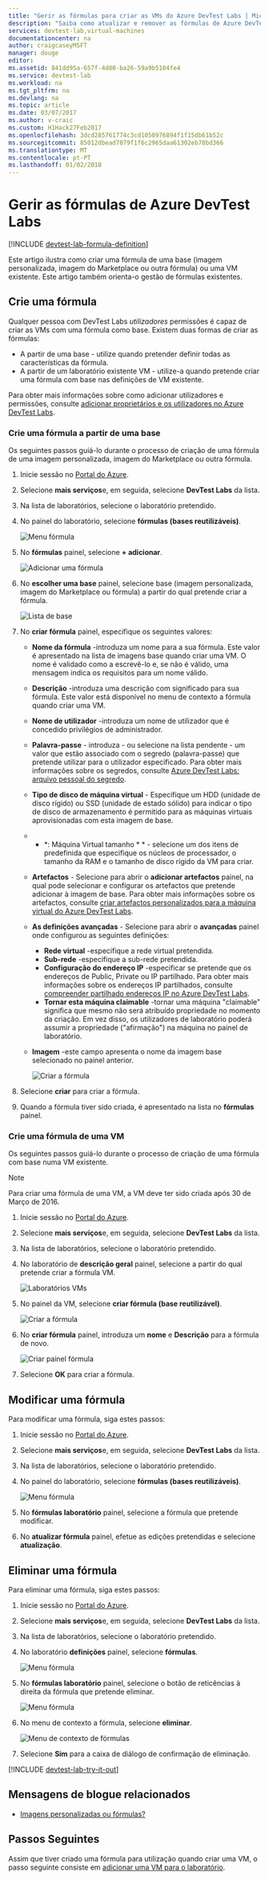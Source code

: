```yaml
---
title: "Gerir as fórmulas para criar as VMs do Azure DevTest Labs | Microsoft Docs"
description: "Saiba como atualizar e remover as fórmulas de Azure DevTest Labs"
services: devtest-lab,virtual-machines
documentationcenter: na
author: craigcaseyMSFT
manager: douge
editor: 
ms.assetid: 841dd95a-657f-4d80-ba26-59a9b5104fe4
ms.service: devtest-lab
ms.workload: na
ms.tgt_pltfrm: na
ms.devlang: na
ms.topic: article
ms.date: 03/07/2017
ms.author: v-craic
ms.custom: H1Hack27Feb2017
ms.openlocfilehash: 3dcd285761774c3cd1050976894f1f15db61b52c
ms.sourcegitcommit: 85012dbead7879f1f6c2965daa61302eb78bd366
ms.translationtype: MT
ms.contentlocale: pt-PT
ms.lasthandoff: 01/02/2018
---
```

# <a name="manage-azure-devtest-labs-formulas"></a>Gerir as fórmulas de Azure DevTest Labs

[!INCLUDE [devtest-lab-formula-definition](../../includes/devtest-lab-formula-definition.md)]

Este artigo ilustra como criar uma fórmula de uma base (imagem personalizada, imagem do Marketplace ou outra fórmula) ou uma VM existente. Este artigo também orienta-o gestão de fórmulas existentes.

## <a name="create-a-formula"></a>Crie uma fórmula
Qualquer pessoa com DevTest Labs *utilizadores* permissões é capaz de criar as VMs com uma fórmula como base. Existem duas formas de criar as fórmulas: 

* A partir de uma base - utilize quando pretender definir todas as características da fórmula.
* A partir de um laboratório existente VM - utilize-a quando pretende criar uma fórmula com base nas definições de VM existente.

Para obter mais informações sobre como adicionar utilizadores e permissões, consulte [adicionar proprietários e os utilizadores no Azure DevTest Labs](./devtest-lab-add-devtest-user.md).

### <a name="create-a-formula-from-a-base"></a>Crie uma fórmula a partir de uma base
Os seguintes passos guiá-lo durante o processo de criação de uma fórmula de uma imagem personalizada, imagem do Marketplace ou outra fórmula.

1. Inicie sessão no [Portal do Azure](http://go.microsoft.com/fwlink/p/?LinkID=525040).

2. Selecione **mais serviços**e, em seguida, selecione **DevTest Labs** da lista.

3. Na lista de laboratórios, selecione o laboratório pretendido.  

4. No painel do laboratório, selecione **fórmulas (bases reutilizáveis)**.
   
    ![Menu fórmula](./media/devtest-lab-create-formulas/lab-settings-formulas.png)

5. No **fórmulas** painel, selecione **+ adicionar**.
   
    ![Adicionar uma fórmula](./media/devtest-lab-create-formulas/add-formula.png)

6. No **escolher uma base** painel, selecione base (imagem personalizada, imagem do Marketplace ou fórmula) a partir do qual pretende criar a fórmula.
   
    ![Lista de base](./media/devtest-lab-create-formulas/base-list.png)

7. No **criar fórmula** painel, especifique os seguintes valores:
   
    * **Nome da fórmula** -introduza um nome para a sua fórmula. Este valor é apresentado na lista de imagens base quando criar uma VM. O nome é validado como a escrevê-lo e, se não é válido, uma mensagem indica os requisitos para um nome válido.
    * **Descrição** -introduza uma descrição com significado para sua fórmula. Este valor está disponível no menu de contexto a fórmula quando criar uma VM.
    * **Nome de utilizador** -introduza um nome de utilizador que é concedido privilégios de administrador.
    * **Palavra-passe** - introduza - ou selecione na lista pendente - um valor que estão associado com o segredo (palavra-passe) que pretende utilizar para o utilizador especificado. Para obter mais informações sobre os segredos, consulte [Azure DevTest Labs: arquivo pessoal do segredo](https://azure.microsoft.com/updates/azure-devtest-labs-keep-your-secrets-safe-and-easy-to-use-with-the-new-personal-secret-store/).
    * **Tipo de disco de máquina virtual** - Especifique um HDD (unidade de disco rígido) ou SSD (unidade de estado sólido) para indicar o tipo de disco de armazenamento é permitido para as máquinas virtuais aprovisionadas com esta imagem de base.
    * * *: Máquina Virtual tamanho * * - selecione um dos itens de predefinida que especifique os núcleos de processador, o tamanho da RAM e o tamanho de disco rígido da VM para criar. 
    * **Artefactos** - Selecione para abrir o **adicionar artefactos** painel, na qual pode selecionar e configurar os artefactos que pretende adicionar à imagem de base. Para obter mais informações sobre os artefactos, consulte [criar artefactos personalizados para a máquina virtual do Azure DevTest Labs](devtest-lab-artifact-author.md).
    * **As definições avançadas** - Selecione para abrir o **avançadas** painel onde configurou as seguintes definições:
        * **Rede virtual** -especifique a rede virtual pretendida.
        * **Sub-rede** -especifique a sub-rede pretendida.    
        * **Configuração do endereço IP** -especificar se pretende que os endereços de Public, Private ou IP partilhado. Para obter mais informações sobre os endereços IP partilhados, consulte [compreender partilhado endereços IP no Azure DevTest Labs](./devtest-lab-shared-ip.md).
        * **Tornar esta máquina claimable** -tornar uma máquina "claimable" significa que mesmo não será atribuído propriedade no momento da criação. Em vez disso, os utilizadores de laboratório poderá assumir a propriedade ("afirmação") na máquina no painel de laboratório.     
    * **Imagem** -este campo apresenta o nome da imagem base selecionado no painel anterior. 
     
       ![Criar a fórmula](./media/devtest-lab-create-formulas/create-formula.png)

8. Selecione **criar** para criar a fórmula.

9. Quando a fórmula tiver sido criada, é apresentado na lista no **fórmulas** painel.

### <a name="create-a-formula-from-a-vm"></a>Crie uma fórmula de uma VM
Os seguintes passos guiá-lo durante o processo de criação de uma fórmula com base numa VM existente. 

> [!NOTE]
> Para criar uma fórmula de uma VM, a VM deve ter sido criada após 30 de Março de 2016. 
> 
> 

1. Inicie sessão no [Portal do Azure](http://go.microsoft.com/fwlink/p/?LinkID=525040).
2. Selecione **mais serviços**e, em seguida, selecione **DevTest Labs** da lista.
3. Na lista de laboratórios, selecione o laboratório pretendido.  
4. No laboratório de **descrição geral** painel, selecione a partir do qual pretende criar a fórmula VM.
   
    ![Laboratórios VMs](./media/devtest-lab-create-formulas/my-vms.png)
5. No painel da VM, selecione **criar fórmula (base reutilizável)**.
   
    ![Criar a fórmula](./media/devtest-lab-create-formulas/create-formula-menu.png)
6. No **criar fórmula** painel, introduza um **nome** e **Descrição** para a fórmula de novo.
   
    ![Criar painel fórmula](./media/devtest-lab-create-formulas/create-formula-blade.png)
7. Selecione **OK** para criar a fórmula.

## <a name="modify-a-formula"></a>Modificar uma fórmula
Para modificar uma fórmula, siga estes passos:

1. Inicie sessão no [Portal do Azure](http://go.microsoft.com/fwlink/p/?LinkID=525040).
2. Selecione **mais serviços**e, em seguida, selecione **DevTest Labs** da lista.
3. Na lista de laboratórios, selecione o laboratório pretendido.  
4. No painel do laboratório, selecione **fórmulas (bases reutilizáveis)**.
   
    ![Menu fórmula](./media/devtest-lab-manage-formulas/lab-settings-formulas.png)
5. No **fórmulas laboratório** painel, selecione a fórmula que pretende modificar.
6. No **atualizar fórmula** painel, efetue as edições pretendidas e selecione **atualização**.

## <a name="delete-a-formula"></a>Eliminar uma fórmula
Para eliminar uma fórmula, siga estes passos:

1. Inicie sessão no [Portal do Azure](http://go.microsoft.com/fwlink/p/?LinkID=525040).
2. Selecione **mais serviços**e, em seguida, selecione **DevTest Labs** da lista.
3. Na lista de laboratórios, selecione o laboratório pretendido.  
4. No laboratório **definições** painel, selecione **fórmulas**.
   
    ![Menu fórmula](./media/devtest-lab-manage-formulas/lab-settings-formulas.png)
5. No **fórmulas laboratório** painel, selecione o botão de reticências à direita da fórmula que pretende eliminar.
   
    ![Menu fórmula](./media/devtest-lab-manage-formulas/lab-formulas-blade.png)
6. No menu de contexto a fórmula, selecione **eliminar**.
   
    ![Menu de contexto de fórmulas](./media/devtest-lab-manage-formulas/formula-delete-context-menu.png)
7. Selecione **Sim** para a caixa de diálogo de confirmação de eliminação.

[!INCLUDE [devtest-lab-try-it-out](../../includes/devtest-lab-try-it-out.md)]

## <a name="related-blog-posts"></a>Mensagens de blogue relacionados
* [Imagens personalizadas ou fórmulas?](https://blogs.msdn.microsoft.com/devtestlab/2016/04/06/custom-images-or-formulas/)

## <a name="next-steps"></a>Passos Seguintes
Assim que tiver criado uma fórmula para utilização quando criar uma VM, o passo seguinte consiste em [adicionar uma VM para o laboratório](devtest-lab-add-vm.md).

